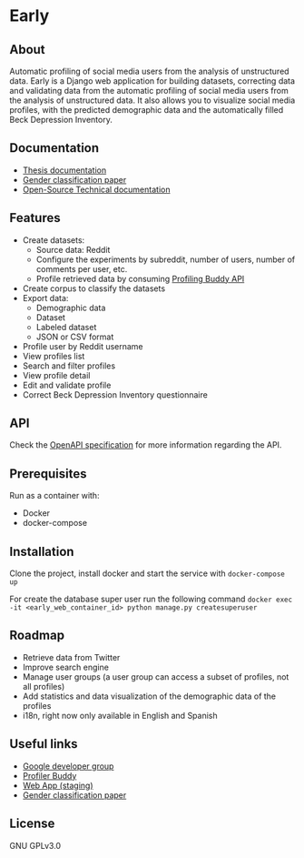 # Early

## About

Automatic profiling of social media users from the analysis of unstructured data.
Early is a Django web application for building datasets, correcting data and validating data from the automatic profiling of social media users from the analysis of unstructured data. 
It also allows you to visualize social media profiles, with the predicted demographic data and the automatically filled Beck Depression Inventory.

## Documentation

- [Thesis documentation](https://github.com/palomapiot/early/blob/develop/_TFM__Memoria.pdf)
- [Gender classification paper](https://github.com/palomapiot/early/blob/develop/Paper.pdf)
- [Open-Source Technical documentation](https://github.com/palomapiot/early/blob/develop/_TFM__Premio_Software_Libre_21.pdf)

## Features

- Create datasets:
  - Source data: Reddit
  - Configure the experiments by subreddit, number of users, number of comments per user, etc.
  - Profile retrieved data by consuming [Profiling Buddy API](https://github.com/palomapiot/profiler-buddy)
- Create corpus to classify the datasets
- Export data:
  - Demographic data
  - Dataset
  - Labeled dataset
  - JSON or CSV format
- Profile user by Reddit username
- View profiles list
- Search and filter profiles
- View profile detail
- Edit and validate profile
- Correct Beck Depression Inventory questionnaire

## API

Check the [OpenAPI specification](https://github.com/palomapiot/early/blob/develop/app/openapi-schema.yml) for more information regarding the API.

## Prerequisites

Run as a container with:

- Docker
- docker-compose

## Installation

Clone the project, install docker and start the service with `docker-compose up`

For create the database super user run the following command `docker exec -it <early_web_container_id> python manage.py createsuperuser`

## Roadmap

- Retrieve data from Twitter
- Improve search engine
- Manage user groups (a user group can access a subset of profiles, not all profiles)
- Add statistics and data visualization of the demographic data of the profiles
- i18n, right now only available in English and Spanish

## Useful links

- [Google developer group](https://groups.google.com/u/1/g/early-dev)
- [Profiler Buddy](https://github.com/palomapiot/profiler-buddy)
- [Web App (staging)](https://earlydetection-staging.herokuapp.com/) 
- [Gender classification paper](https://github.com/palomapiot/early/blob/develop/Paper.pdf)

## License

GNU GPLv3.0
